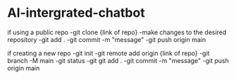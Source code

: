 # AI-intergrated-chatbot
if using a public repo 
-git clone {link of repo}
-make changes to the desired repository 
-git add . 
-git commit -m "message"
-git push origin main 

if creating a new repo
-git init 
-git remote add origin {link of repo}
-git branch -M main 
-git status 
-git git add . 
-git commit -m "message"
-git push origin main
